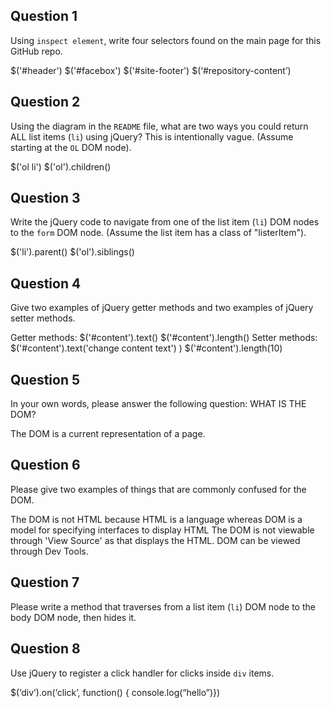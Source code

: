 ## Question 1

Using `inspect element`, write four selectors found on the main page for this
GitHub repo.

<!-- your answer starts here -->
$('#header')
$('#facebox')
$('#site-footer')
$(‘#repository-content’)
<!-- your answer ends here -->

## Question 2

Using the diagram in the `README` file, what are two ways you could return ALL
list items (`li`) using jQuery? This is intentionally vague. (Assume starting
at the `OL` DOM node).

<!-- your answer starts here -->
$('ol li')
$('ol').children()
<!-- your answer ends here -->

## Question 3

Write the jQuery code to navigate from one of the list item (`li`) DOM nodes to
the `form` DOM node. (Assume the list item has a class of "listerItem").

<!-- your answer starts here -->
$('li').parent()
$('ol').siblings()
<!-- your answer ends here -->

## Question 4

Give two examples of jQuery getter methods and two examples of jQuery setter
methods.

<!-- your answer starts here -->
Getter methods:
  $('#content').text()
  $('#content').length()
Setter methods:
  $('#content').text('change content text')
  )
  $('#content').length(10)
<!-- your answer ends here -->

## Question 5

In your own words, please answer the following question: WHAT IS THE DOM?

<!-- your answer starts here -->
The DOM is a current representation of a page.
<!-- your answer ends here -->

## Question 6

Please give two examples of things that are commonly confused for the DOM.

<!-- your answer starts here -->
The DOM is not HTML because HTML is a language whereas DOM is a model for
specifying interfaces to display HTML
The DOM is not viewable through 'View Source' as that displays the HTML. DOM
can be viewed through Dev Tools.
<!-- your answer ends here -->

## Question 7

Please write a method that traverses from a list item (`li`) DOM node to the
body DOM node, then hides it.

<!-- your answer starts here -->

<!-- your answer ends here -->

## Question 8

Use jQuery to register a click handler for clicks inside `div` items.

<!-- your answer starts here -->
$(‘div’).on(‘click’, function() {
        console.log(“hello”)})
<!-- your answer ends here -->

